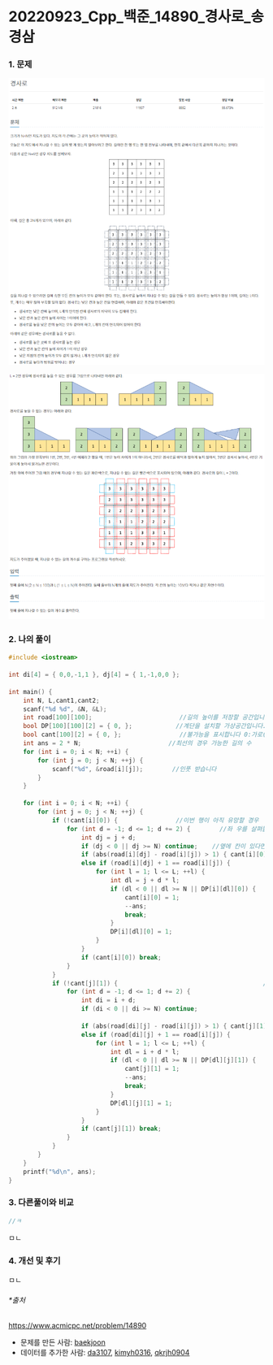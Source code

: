 # 20220923_Cpp_백준_14890_경사로_송경삼

### 1. 문제

![](0923_Cpp_백준_14890_경사로_assets/2022-09-24-22-02-01-image.png)

![](0923_Cpp_백준_14890_경사로_assets/2022-09-24-22-02-35-image.png)

### 2. 나의 풀이

```cpp
#include <iostream>

int di[4] = { 0,0,-1,1 }, dj[4] = { 1,-1,0,0 };

int main() {
    int N, L,cant1,cant2;
    scanf("%d %d", &N, &L);
    int road[100][100];                        //길의 높이를 저장할 공간입니다.
    bool DP[100][100][2] = { 0, };            //계단을 설치할 가상공간입니다. 0:가로로설치 1:세로로설치
    bool cant[100][2] = { 0, };                //불가능을 표시합니다 0:가로(열)의 불가능 1:세로(행)의 불가능
    int ans = 2 * N;                        //최선의 경우 가능한 길의 수
    for (int i = 0; i < N; ++i) {
        for (int j = 0; j < N; ++j) {
            scanf("%d", &road[i][j]);        //인풋 받습니다
        }
    }

    for (int i = 0; i < N; ++i) {
        for (int j = 0; j < N; ++j) {
            if (!cant[i][0]) {                //이번 행이 아직 유망할 경우
                for (int d = -1; d <= 1; d += 2) {        //좌 우를 살펴볼겁니다
                    int dj = j + d;                        
                    if (dj < 0 || dj >= N) continue;    //옆에 칸이 있다면 확인해볼것입니다.
                    if (abs(road[i][dj] - road[i][j]) > 1) { cant[i][0] = 1; --ans; } //두칸 차이나면 불가능합니다. 바로 종료하고 이번 행을 더이상 확인하지 않습니다.
                    else if (road[i][dj] + 1 == road[i][j]) {            // 1칸 낮은 곳이 존재한다면
                        for (int l = 1; l <= L; ++l) {                    // 계단 길이 만큼 계단을 깔아볼것입니다.
                            int dl = j + d * l;
                            if (dl < 0 || dl >= N || DP[i][dl][0]) {        // 길을 벗어났거나 이미 계단이 깔려있다면
                                cant[i][0] = 1;                                // 불가능하다고 표시하고 더이상 이번행을 체크하지않습니다.
                                --ans;                                        // 가능 수를 하나 빼줍니다
                                break;
                            }
                            DP[i][dl][0] = 1;                                // 계단을 깔 수 있다면 깔고 넘어갑니다.
                        }
                    }
                    if (cant[i][0]) break;                                
                }
            }
            if (!cant[j][1]) {                                        //위와 같은 작업을 세로로도 진행합니다.
                for (int d = -1; d <= 1; d += 2) {
                    int di = i + d;
                    if (di < 0 || di >= N) continue;

                    if (abs(road[di][j] - road[i][j]) > 1) { cant[j][1] = 1; --ans; }
                    else if (road[di][j] + 1 == road[i][j]) {
                        for (int l = 1; l <= L; ++l) {
                            int dl = i + d * l;
                            if (dl < 0 || dl >= N || DP[dl][j][1]) {
                                cant[j][1] = 1;
                                --ans;
                                break;
                            }
                            DP[dl][j][1] = 1;
                        }
                    }
                    if (cant[j][1]) break;
                }
            }
        }
    }
    printf("%d\n", ans);
}
```

### 3. 다른풀이와 비교

```cpp
//ㅋ
```

ㅁㄴ

### 4. 개선 및 후기

ㅁㄴ

###### *출처

https://www.acmicpc.net/problem/14890

- 문제를 만든 사람: [baekjoon](https://www.acmicpc.net/user/baekjoon)
- 데이터를 추가한 사람: [da3107](https://www.acmicpc.net/user/da3107), [kimyh0316](https://www.acmicpc.net/user/kimyh0316), [qkrjh0904](https://www.acmicpc.net/user/qkrjh0904)
